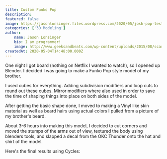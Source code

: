 ```yaml
---
title: Custom Funko Pop
description: 
featured: false
image: https://jasonlonsinger.files.wordpress.com/2020/05/josh-pop-test-render-1.png?w=1024
categories: ['3D Modeling']
author:
    name: Jason Lonsinger
    bio: I am programmer!
    image: http://www.geeksandbeats.com/wp-content/uploads/2015/08/scared-batman.jpeg
createdAt: 2020-05-04T14:48:00.000Z
---
```


One night I got board (nothing on Netflix I wanted to watch), so I opened up Blender. I decided I was going to make a Funko Pop style model of my brother.

I used cubes for everything. Adding subdivision modifiers and loop cuts to round out these cubes. Mirror modifiers where also used in order to save the time of shaping things into place on both sides of the model.

After getting the basic shape done, I moved to making a Vinyl like skin material as well as beard hairs using actual colors I pulled from a picture of my brother's beard.

About 3-6 hours into making this model, I decided to cut corners and moved the stumps of the arms out of view, textured the body using blenders tools, and slapped a decal from the OKC Thunder onto the hat and shirt of the model.

Here's the final results using Cycles:
<v-carousel>
    <v-carousel-item>
        <v-img contain src="https://jasonlonsinger.files.wordpress.com/2020/05/josh-pop-test-render-1.png?w=1024" caption="Unbaked Lighting" ref="">
    </v-carousel-item>
    <v-carousel-item>
        <v-img contain src="https://jasonlonsinger.files.wordpress.com/2020/05/josh-pop-render-final-1.png?w=1024" caption="Baked Lighting" ref="">
    </v-carousel-item>
    <v-carousel-item>
        <v-img contain src="https://jasonlonsinger.files.wordpress.com/2020/05/josh-pop-test-reneder-1.png?w=1024" caption="Forgot to disable shadows for decal, oops!" ref="">
    </v-carousel-item>
</v-carousel>